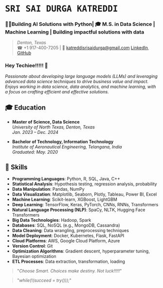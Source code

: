 # <samp>SRI SAI DURGA KATREDDI</samp>
### 👨‍💻Building AI Solutions with Python| 🎓 M.S. in Data Science | Machine Learning | Building impactful solutions with data 
> *Denton, Texas*  
> ☎ +1 917-400-7205 | 📧 katreddisrisaidurga@gmail.com
> [LinkedIn](https://www.linkedin.com/in/sri-sai-durga/), [GitHub](https://github.com/KATREDDIDURGA)

### Hey Techiee!!!!! 👋

*Passionate about developing large language models (LLMs) and leveraging advanced data science techniques to drive business value and impact. Enjoys working in data science, data analytics, and machine learning, with a focus on crafting efficient and effective solutions.*

## 🎓 Education
- **Master of Science, Data Science**  
  *University of North Texas, Denton, Texas*  
  *Jan. 2023 – Dec. 2024*

- **Bachelor of Technology, Information Technology**  
  *Institute of Aeronautical Engineering, Telangana, India*  
  *Graduated: May. 2020*

## 🔧 Skills
- **Programming Languages**: Python, R, SQL, Java, C++
- **Statistical Analysis**: Hypothesis testing, regression analysis, probability
- **Data Manipulation**: Pandas, NumPy
- **Data Visualization**: Matplotlib, Seaborn, Plotly, Tableau, Power BI, Excel
- **Machine Learning**: Scikit-learn, XGBoost, LightGBM
- **Deep Learning**: TensorFlow, Keras, PyTorch, CNNs, RNNs, Transformers
- **Natural Language Processing (NLP)**: SpaCy, NLTK, Hugging Face Transformers
- **Big Data Technologies**: Hadoop, Spark
- **Databases**: SQL, NoSQL (e.g., MongoDB, Cassandra)
- **Data Cleaning**: Data wrangling, preprocessing techniques
- **Model Deployment**: Docker, Kubernetes, Flask, FastAPI
- **Cloud Platforms**: AWS, Google Cloud Platform, Azure
- **Version Control**: Git
- **Optimization Algorithms**: Gradient descent, hyperparameter tuning, Bayesian optimization
- **ETL Processes**: Data extraction, transformation, loading



> "*Choose Smart. Choices make destiny. Not luck!!!!!*"

> "*while(!(succeed = try()));*"
